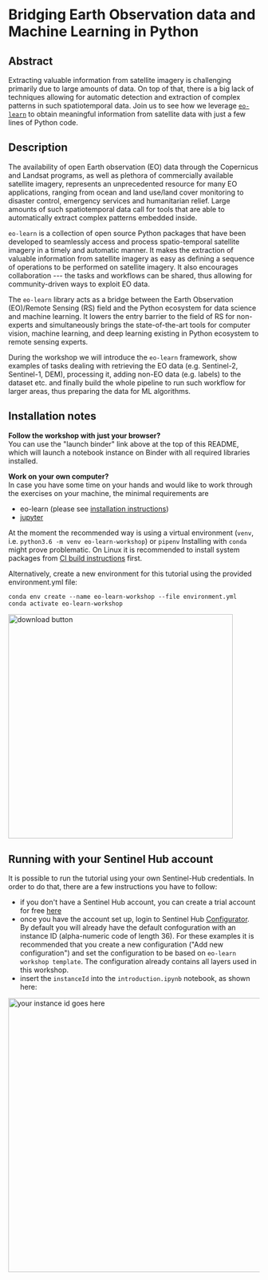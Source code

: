 # Bridging Earth Observation data and Machine Learning in Python



## Abstract

Extracting valuable information from satellite imagery is challenging primarily due to large amounts of data. On top of that, there is a big lack of techniques allowing for automatic detection and extraction of complex patterns in such spatiotemporal data. Join us to see how we leverage [`eo-learn`](https://eo-learn.readthedocs.io/en/latest/) to obtain meaningful information from satellite data with just a few lines of Python code.


## Description


The availability of open Earth observation (EO) data through the Copernicus and Landsat programs, as well as plethora of commercially available satellite imagery, represents an unprecedented resource for many EO applications, ranging from ocean and land use/land cover monitoring to disaster control, emergency services and humanitarian relief. Large amounts of such spatiotemporal data call for tools that are able to automatically extract complex patterns embedded inside.

`eo-learn` is a collection of open source Python packages that have been developed to seamlessly access and process spatio-temporal satellite imagery in a timely and automatic manner. It makes the extraction of valuable information from satellite imagery as easy as defining a sequence of operations to be performed on satellite imagery. It also encourages collaboration --- the tasks and workflows can be shared, thus allowing for community-driven ways to exploit EO data.

The `eo-learn` library acts as a bridge between the Earth Observation (EO)/Remote Sensing (RS) field and the Python ecosystem for data science and machine learning. It lowers the entry barrier to the field of RS for non-experts and simultaneously brings the state-of-the-art tools for computer vision, machine learning, and deep learning existing in Python ecosystem to remote sensing experts.

During the workshop we will introduce the `eo-learn` framework, show examples of tasks dealing with retrieving the EO data (e.g. Sentinel-2, Sentinel-1, DEM), processing it, adding non-EO data (e.g. labels) to the dataset etc. and finally build the whole pipeline to run such workflow for larger areas, thus preparing the data for ML algorithms.


## Installation notes


**Follow the workshop with just your browser?**   
You can use the "launch binder" link above at the top of this README, which will launch a notebook instance on Binder with all required libraries installed.


**Work on your own computer?**  
In case you have some time on your hands and would like to work through the exercises on your machine, the minimal requirements are
+ eo-learn (please see [installation instructions](https://eo-learn.readthedocs.io/en/latest/install.html))
+ [jupyter](https://jupyter.org/install)

At the moment the recommended way is using a virtual environment (`venv`, i.e. `python3.6 -m venv eo-learn-workshop`) or `pipenv` Installing with `conda` might prove problematic. On Linux it is recommended to install system packages from  [CI build instructions](https://github.com/sentinel-hub/eo-learn/blob/master/.travis.yml#L12) first.

Alternatively, create a new environment for this tutorial using the provided environment.yml file:

```
conda env create --name eo-learn-workshop --file environment.yml
conda activate eo-learn-workshop
```




<img src="images/download-button.png" alt="download button" width="450">


## Running with your Sentinel Hub account


It is possible to run the tutorial using your own Sentinel-Hub credentials. In order to do that, there are a few instructions you have to follow:

* if you don't have a Sentinel Hub account, you can create a trial account for free [here](https://www.sentinel-hub.com/trial)
* once you have the account set up, login to Sentinel Hub [Configurator](https://apps.sentinel-hub.com/configurator/). By default you will already have the default confoguration with an instance ID (alpha-numeric code of length 36). For these examples it is recommended that you create a new configuration ("Add new configuration") and set the configuration to be based on `eo-learn workshop template`. The configuration already contains all layers used in this workshop. 
* insert the `instanceId` into the `introduction.ipynb` notebook, as shown here:
<img src="images/instance_id.png" alt="your instance id goes here" width="550">


